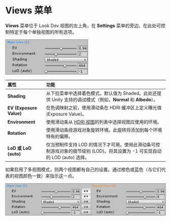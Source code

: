 # Views 菜单

__Views__ 菜单位于 Look Dev 视图的左上角，在 __Settings__ 菜单的旁边。在此处可控制特定于每个单独视图的所有选项。

![__Views__ 菜单](../uploads/Main/LookDev-ViewsMenu.png)

|**属性** |**功能** |
|:---|:---|
| __Shading__ |	从下拉菜单中选择着色模式。默认值为 Shaded。此处还提供 Unity 支持的调试模式（例如，__Normal__ 和 __Albedo__）。|
| __EV (Exposure Value)__ |在色调映射之前，使用滑动条在 HDRI 缓冲区上定义曝光值 (Exposure Value)。|
| __Environment__ |	使用滑动条从 [HDRI 视图](LookDevHDRIView.html)的列表中选择视图应使用的环境。|
| __Rotation__ |	使用滑动条绕游戏对象旋转环境。此旋转将添加到每个环境特有的偏移。|
| __LoD 或 LoD (auto)__ |	仅当预制件支持 LOD 的情况下才可用。使用此滑动条可控制游戏对象的细节级别 (LOD)。将其设置为 -1 可实现自动的 LOD (auto) 选择。|

如果启用了多视图模式，则两个视图都有自己的设置。通过橙色或蓝色（与它们代表的视图颜色一致）来指示这一点。

![多视图模式下的 __Views__ 菜单](../uploads/Main/LookDevControlMenus-MultiViewMode.png)

